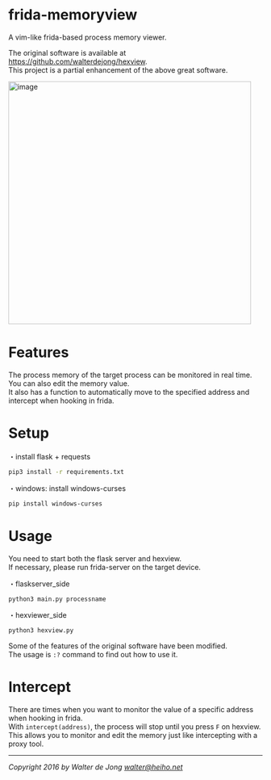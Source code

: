 # frida-memoryview

A vim-like frida-based process memory viewer.  

The original software is available at  
https://github.com/walterdejong/hexview.    
This project is a partial enhancement of the above great software.  

<img width="481" alt="image" src="https://user-images.githubusercontent.com/56913432/106864280-fd304680-670c-11eb-8ff7-a55be8911ac0.png">

# Features 
The process memory of the target process can be monitored in real time.  
You can also edit the memory value.  
It also has a function to automatically move to the specified address and intercept when hooking in frida.  

# Setup
・install flask + requests
```sh
pip3 install -r requirements.txt
```
・windows: install windows-curses
```sh
pip install windows-curses
```

# Usage
You need to start both the flask server and hexview.   
If necessary, please run frida-server on the target device.

・flaskserver_side
```sh
python3 main.py processname
```
・hexviewer_side
```sh
python3 hexview.py
```

Some of the features of the original software have been modified.  
The usage is ```:?``` command to find out how to use it.

# Intercept
There are times when you want to monitor the value of a specific address when hooking in frida.  
With ```intercept(address)```, the process will stop until you press ```F``` on hexview.  
This allows you to monitor and edit the memory just like intercepting with a proxy tool.  

- - -
_Copyright 2016 by Walter de Jong <walter@heiho.net>_